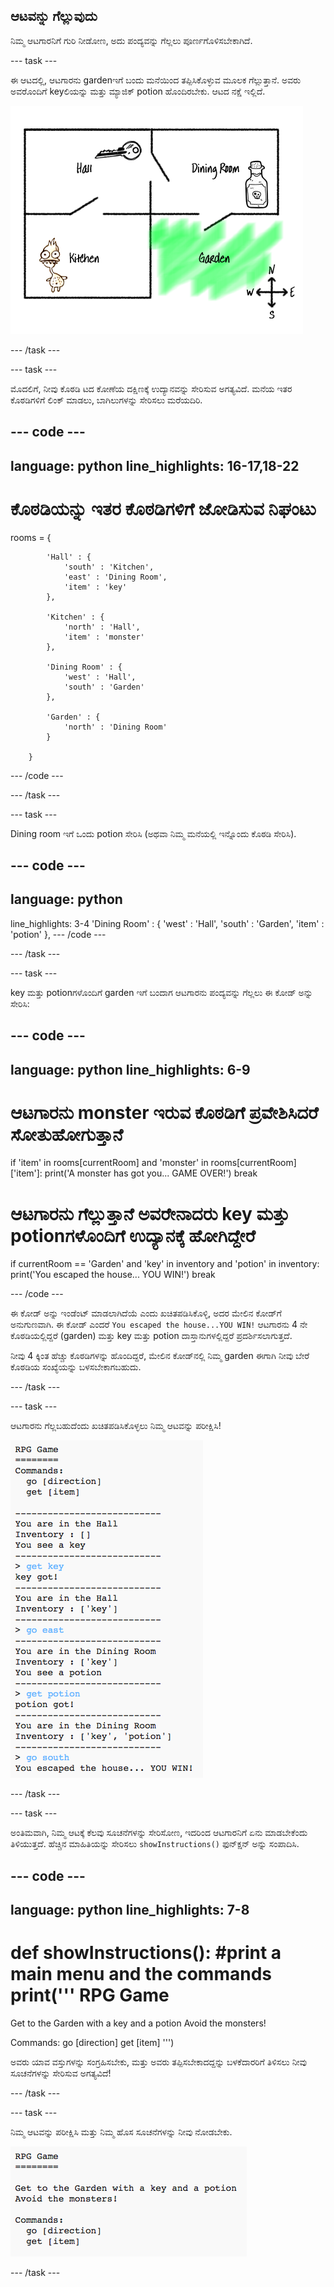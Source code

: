 ## ಆಟವನ್ನು ಗೆಲ್ಲುವುದು

ನಿಮ್ಮ ಆಟಗಾರನಿಗೆ ಗುರಿ ನೀಡೋಣ, ಅದು ಪಂದ್ಯವನ್ನು ಗೆಲ್ಲಲು ಪೂರ್ಣಗೊಳಿಸಬೇಕಾಗಿದೆ.

--- task ---

ಈ ಆಟದಲ್ಲಿ, ಆಟಗಾರನು gardenಇಗೆ ಬಂದು ಮನೆಯಿಂದ ತಪ್ಪಿಸಿಕೊಳ್ಳುವ ಮೂಲಕ ಗೆಲ್ಲುತ್ತಾನೆ. ಅವರು ಅವರೊಂದಿಗೆ keyಲಿಯನ್ನು ಮತ್ತು ಮ್ಯಾಜಿಕ್ potion ಹೊಂದಿರಬೇಕು. ಆಟದ ನಕ್ಷೆ ಇಲ್ಲಿದೆ.

![screenshot](images/rpg-final-map.png)

--- /task ---

--- task ---

ಮೊದಲಿಗೆ, ನೀವು ಕೊಠಡಿ ಟದ ಕೋಣೆಯ ದಕ್ಷಿಣಕ್ಕೆ ಉದ್ಯಾನವನ್ನು ಸೇರಿಸುವ ಅಗತ್ಯವಿದೆ. ಮನೆಯ ಇತರ ಕೊಠಡಿಗಳಿಗೆ ಲಿಂಕ್ ಮಾಡಲು, ಬಾಗಿಲುಗಳನ್ನು ಸೇರಿಸಲು ಮರೆಯದಿರಿ.

--- code ---
---
language: python
line_highlights: 16-17,18-22
---
# ಕೊಠಡಿಯನ್ನು ಇತರ ಕೊಠಡಿಗಳಿಗೆ ಜೋಡಿಸುವ ನಿಘಂಟು
rooms = {

            'Hall' : {
                'south' : 'Kitchen',
                'east' : 'Dining Room',
                'item' : 'key'
            },

            'Kitchen' : {
                'north' : 'Hall',
                'item' : 'monster'
            },

            'Dining Room' : {
                'west' : 'Hall',
                'south' : 'Garden'
            },

            'Garden' : {
                'north' : 'Dining Room'
            }

        }
        
--- /code ---

--- /task ---

--- task ---

Dining room ಇಗೆ ಒಂದು potion ಸೇರಿಸಿ (ಅಥವಾ ನಿಮ್ಮ ಮನೆಯಲ್ಲಿ ಇನ್ನೊಂದು ಕೊಠಡಿ ಸೇರಿಸಿ).

--- code ---
---
language: python
---
line_highlights: 3-4
            'Dining Room' : {
                'west' : 'Hall',
                'south' : 'Garden',
                'item' : 'potion'
            },
--- /code ---

--- /task ---

--- task ---

key ಮತ್ತು potionಗಳೊಂದಿಗೆ garden ಇಗೆ ಬಂದಾಗ ಆಟಗಾರನು ಪಂದ್ಯವನ್ನು ಗೆಲ್ಲಲು ಈ ಕೋಡ್ ಅನ್ನು ಸೇರಿಸಿ:

--- code ---
---
language: python
line_highlights: 6-9
---
# ಆಟಗಾರನು monster ಇರುವ ಕೊಠಡಿಗೆ ಪ್ರವೇಶಿಸಿದರೆ ಸೋತುಹೋಗುತ್ತಾನೆ
if 'item' in rooms[currentRoom] and 'monster' in rooms[currentRoom]['item']:
    print('A monster has got you... GAME OVER!')
    break

# ಆಟಗಾರನು ಗೆಲ್ಲುತ್ತಾನೆ ಅವರೇನಾದರು key ಮತ್ತು potionಗಳೊಂದಿಗೆ ಉದ್ಯಾನಕ್ಕೆ ಹೋಗಿದ್ದೇರೆ
if currentRoom == 'Garden' and 'key' in inventory and 'potion' in inventory:
    print('You escaped the house... YOU WIN!')
    break

--- /code ---

ಈ ಕೋಡ್ ಅನ್ನು ಇಂಡೆಂಟ್ ಮಾಡಲಾಗಿದೆಯೆ ಎಂದು ಖಚಿತಪಡಿಸಿಕೊಳ್ಳಿ, ಅದರ ಮೇಲಿನ ಕೋಡ್‌ಗೆ ಅನುಗುಣವಾಗಿ. ಈ ಕೋಡ್ ಎಂದರೆ `You escaped the house...YOU WIN!` ಆಟಗಾರನು 4 ನೇ ಕೊಠಡಿಯಲ್ಲಿದ್ದರೆ (garden) ಮತ್ತು key ಮತ್ತು potion ದಾಸ್ತಾನುಗಳಲ್ಲಿದ್ದರೆ ಪ್ರದರ್ಶಿಸಲಾಗುತ್ತದೆ.

ನೀವು 4 ಕ್ಕಿಂತ ಹೆಚ್ಚು ಕೊಠಡಿಗಳನ್ನು ಹೊಂದಿದ್ದರೆ, ಮೇಲಿನ ಕೋಡ್‌ನಲ್ಲಿ ನಿಮ್ಮ garden ಈಗಾಗಿ ನೀವು ಬೇರೆ ಕೊಠಡಿಯ ಸಂಖ್ಯೆಯನ್ನು ಬಳಸಬೇಕಾಗಬಹುದು.

--- /task ---

--- task ---

ಆಟಗಾರನು ಗೆಲ್ಲಬಹುದೆಂದು ಖಚಿತಪಡಿಸಿಕೊಳ್ಳಲು ನಿಮ್ಮ ಆಟವನ್ನು ಪರೀಕ್ಷಿಸಿ!

![screenshot](images/rpg-win-test.png)

--- /task ---

--- task ---

ಅಂತಿಮವಾಗಿ, ನಿಮ್ಮ ಆಟಕ್ಕೆ ಕೆಲವು ಸೂಚನೆಗಳನ್ನು ಸೇರಿಸೋಣ, ಇದರಿಂದ ಆಟಗಾರನಿಗೆ ಏನು ಮಾಡಬೇಕೆಂದು ತಿಳಿಯುತ್ತದೆ. ಹೆಚ್ಚಿನ ಮಾಹಿತಿಯನ್ನು ಸೇರಿಸಲು `showInstructions()` ಫುನ್ಕ್ಷನ್ ಅನ್ನು ಸಂಪಾದಿಸಿ.

--- code ---
---
language: python
line_highlights: 7-8
---
def showInstructions():
    #print a main menu and the commands
    print('''
RPG Game
========

Get to the Garden with a key and a potion
Avoid the monsters!

Commands:
go [direction]
get [item]
''')

ಅವರು ಯಾವ ವಸ್ತುಗಳನ್ನು ಸಂಗ್ರಹಿಸಬೇಕು, ಮತ್ತು ಅವರು ತಪ್ಪಿಸಬೇಕಾದದ್ದನ್ನು ಬಳಕೆದಾರರಿಗೆ ತಿಳಿಸಲು ನೀವು ಸೂಚನೆಗಳನ್ನು ಸೇರಿಸುವ ಅಗತ್ಯವಿದೆ!

--- /task ---

--- task ---

ನಿಮ್ಮ ಆಟವನ್ನು ಪರೀಕ್ಷಿಸಿ ಮತ್ತು ನಿಮ್ಮ ಹೊಸ ಸೂಚನೆಗಳನ್ನು ನೀವು ನೋಡಬೇಕು.

![screenshot](images/rpg-instructions-test.png)

--- /task ---